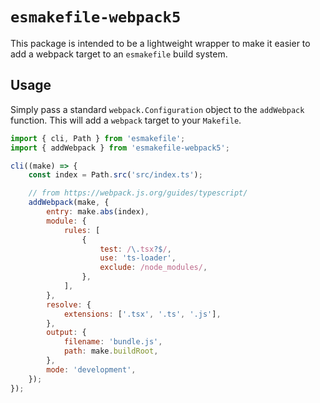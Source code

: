 # `esmakefile-webpack5`

This package is intended to be a lightweight wrapper to
make it easier to add a webpack target to an `esmakefile`
build system.

## Usage

Simply pass a standard `webpack.Configuration` object to
the `addWebpack` function. This will add a `webpack` target
to your `Makefile`.

```js
import { cli, Path } from 'esmakefile';
import { addWebpack } from 'esmakefile-webpack5';

cli((make) => {
	const index = Path.src('src/index.ts');

	// from https://webpack.js.org/guides/typescript/
	addWebpack(make, {
		entry: make.abs(index),
		module: {
			rules: [
				{
					test: /\.tsx?$/,
					use: 'ts-loader',
					exclude: /node_modules/,
				},
			],
		},
		resolve: {
			extensions: ['.tsx', '.ts', '.js'],
		},
		output: {
			filename: 'bundle.js',
			path: make.buildRoot,
		},
		mode: 'development',
	});
});
```
